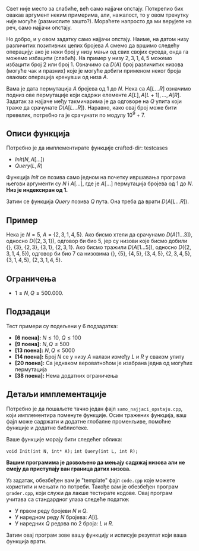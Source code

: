 Свет није место за слабиће, већ само најјачи опстају. Поткрепио бих овакав аргумент неким примерима, али, нажалост, то у овом тренутку није могуће (размислите зашто?). Мораћете напросто да ми верујете на реч, само најјачи опстају.

Но добро, и у овом задатку само најјачи опстају. Наиме, на датом низу различитих позитивних целих бројева $A$ смемо да вршимо следећу операцију: ако је неки број у низу мањи од свих својих суседа, онда га можемо избацити (слабић). На пример у низу $2,3,1,4,5$ можемо избацити број $2$ или број $1$. Означимо са $D(A)$ број различитих низова (могуће чак и празних) које је могуће добити применом неког броја оваквих операција кренувши од низа $A$.

Вама је дата пермутација $A$ бројева од $1$ до $N$. Нека са $A[L\ldots R]$ означимо подниз ове пермутације који садржи елементе $A[L],A[L+1],\ldots,A[R]$. Задатак за најјаче међу такмичарима је да одговоре на $Q$ упита који траже да срачунате $D(A[L\ldots R])$. Наравно, како овај број може бити превелик, потребно га је срачунати по модулу $10^9+7$.

## Описи функција

Потребно је да имплементирате функције
crafted-dir: testcases

-   $Init(N,  A[\ldots])$
-   $Query(L, R)$

Функција $Init$ се позива само једном на почетку ивршавања програма његови аргументи су $N$ i $A[\ldots]$, где је $A[\ldots]$ пермутација бројева од $1$ до $N$.   **Низ је индексиран од 1.**


Затим се функција $Query$ позива $Q$ пута. Она треба да врати $D(A[L\ldots R])$.
## Пример

Нека је $N=5$,  $A=\{2,3,1,4,5\}$. Ако бисмо хтели да срачунамо $D(A[1\ldots3])$, односно $D(\{2,3,1\})$, одговор би био $5$, јер су низови које бисмо добили $\{\}$, $\{3\}$, $\{2,3\}$, $\{3,1\}$, $\{2,3,1\}$. Ако бисмо тражили $D(A[1\ldots5])$, односно $D(\{2,3,1,4,5\})$, одговор би био $7$ са низовима $\{\},$ $\{5\}$, $\{4,5\}$, $\{3,4,5\}$, $\{2,3,4,5\}$, $\{3,1,4,5\}$, $\{2,3,1,4,5\}$.
## Ограничења

-   $1 \leq N,Q \leq 500.000$.

## Подзадаци

Тест примери су подељени у $6$ подзадатка:

-   **[6 поена]:** $N\le10$, $Q\le 100$
-   **[9 поена]:** $N,Q\le500$
-   **[13 поена]:** $N,Q\le5000$
-   **[14 поена]:** Број $N$ се у низу $A$ налази између $L$ и $R$ у сваком упиту
-   **[20 поена]:** Са једнаком вероватноћом је изабрана једна од могућих пермутација
-   **[38 поена]:** Нема додатних ограничења

## Детаљи имплементације

Потребно је да пошаљете тачно један фајл `samo_najjaci_opstaju.cpp`, који имплементира поменуте функције. Осим тражених функција, ваш фајл може садржати и додатне глобалне променљиве, помоћне функције и додатне библиотеке.

Ваше функције морају бити следећег облика:

`void Init(int N, int* A);`
`int Query(int L, int R);`

**Вашим програмима је дозвољено да мењају садржај низова али не смеју да приступају ван граница датих низова.**

Уз задатак, обезбеђен вам је "template" фајл `code.cpp` које можете користити и мењати по потреби. Такође вам је обезбеђен програм `grader.cpp`, који служи да лакше тестирате кодове. Овај програм учитава са стандардног улаза следеће податке:

-   У првом реду бројеви $N$ и $Q$.
-   У наредном реду $N$ бројева: $A[i]$.
-   У наредних $Q$ редова по $2$ броја: $L$ и $R$.

Затим овај програм зове вашу функцију и исписује резултат који ваша функција врати.



